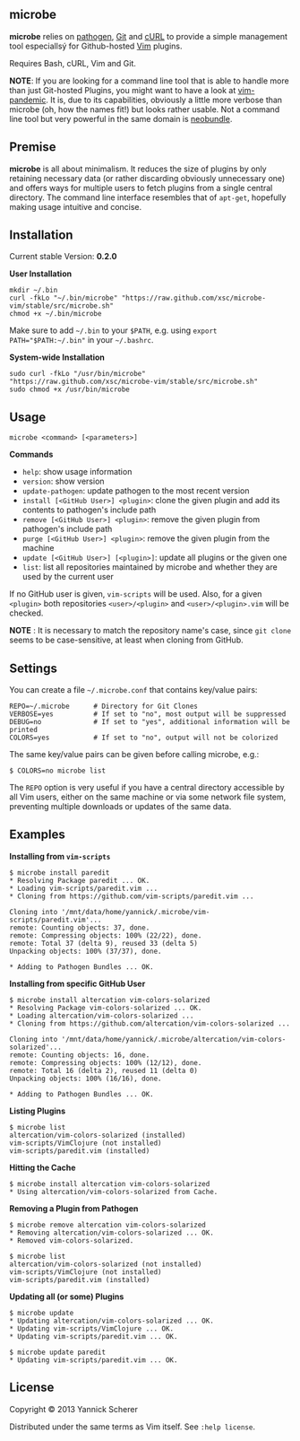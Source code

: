## microbe

__microbe__ relies on [pathogen](https://github.com/tpope/vim-pathogen), [Git](http://git-scm.com) 
and [cURL](http://curl.haxx.se/) to provide a simple management tool especiallsý for Github-hosted 
[Vim](http://www.vim.org) plugins.

Requires Bash, cURL, Vim and Git.

__NOTE__: If you are looking for a command line tool that is able to handle more than just Git-hosted
Plugins, you might want to have a look at [vim-pandemic](https://github.com/jwcxz/vim-pandemic). It is,
due to its capabilities, obviously a little more verbose than microbe (oh, how the names fit!) but looks 
rather usable. Not a command line tool but very powerful in the same domain is 
[neobundle](https://github.com/Shougo/neobundle.vim).

## Premise

__microbe__  is all about minimalism. It reduces the size of plugins by only retaining necessary 
data (or rather discarding obviously unnecessary one) and offers ways for multiple users to
fetch plugins from a single central directory. The command line interface resembles that of `apt-get`,
hopefully making usage intuitive and concise.

## Installation

Current stable Version: __0.2.0__

__User Installation__

```
mkdir ~/.bin
curl -fkLo "~/.bin/microbe" "https://raw.github.com/xsc/microbe-vim/stable/src/microbe.sh" 
chmod +x ~/.bin/microbe
```

Make sure to add `~/.bin` to your `$PATH`, e.g. using `export PATH="$PATH:~/.bin"` in your
`~/.bashrc`.

__System-wide Installation__

```
sudo curl -fkLo "/usr/bin/microbe" "https://raw.github.com/xsc/microbe-vim/stable/src/microbe.sh" 
sudo chmod +x /usr/bin/microbe
```

## Usage

```
microbe <command> [<parameters>]
```

__Commands__

- `help`: show usage information
- `version`: show version
- `update-pathogen`: update pathogen to the most recent version
- `install [<GitHub User>] <plugin>`: clone the given plugin and add its contents to pathogen's include path
- `remove [<GitHub User>] <plugin>`: remove the given plugin from pathogen's include path
- `purge [<GitHub User>] <plugin>`: remove the given plugin from the machine
- `update [<GitHub User>] [<plugin>]`: update all plugins or the given one
- `list`: list all repositories maintained by microbe and whether they are used by the current user

If no GitHub user is given, `vim-scripts` will be used. Also, for a given `<plugin>` both repositories 
`<user>/<plugin>` and `<user>/<plugin>.vim` will be checked. 

__NOTE__ : It is necessary to match the repository name's case, since `git clone` seems to be case-sensitive, at
least when cloning from GitHub.

## Settings

You can create a file `~/.microbe.conf` that contains key/value pairs:

```
REPO=~/.microbe      # Directory for Git Clones
VERBOSE=yes          # If set to "no", most output will be suppressed
DEBUG=no             # If set to "yes", additional information will be printed
COLORS=yes           # If set to "no", output will not be colorized
```

The same key/value pairs can be given before calling microbe, e.g.:

```
$ COLORS=no microbe list
```

The `REPO` option is very useful if you have a central directory accessible by all
Vim users, either on the same machine or via some network file system, preventing
multiple downloads or updates of the same data. 

## Examples

__Installing from `vim-scripts`__

```
$ microbe install paredit
* Resolving Package paredit ... OK.
* Loading vim-scripts/paredit.vim ...
* Cloning from https://github.com/vim-scripts/paredit.vim ...

Cloning into '/mnt/data/home/yannick/.microbe/vim-scripts/paredit.vim'...
remote: Counting objects: 37, done.
remote: Compressing objects: 100% (22/22), done.
remote: Total 37 (delta 9), reused 33 (delta 5)
Unpacking objects: 100% (37/37), done.

* Adding to Pathogen Bundles ... OK.
```

__Installing from specific GitHub User__

```
$ microbe install altercation vim-colors-solarized
* Resolving Package vim-colors-solarized ... OK.
* Loading altercation/vim-colors-solarized ...
* Cloning from https://github.com/altercation/vim-colors-solarized ...

Cloning into '/mnt/data/home/yannick/.microbe/altercation/vim-colors-solarized'...
remote: Counting objects: 16, done.
remote: Compressing objects: 100% (12/12), done.
remote: Total 16 (delta 2), reused 11 (delta 0)
Unpacking objects: 100% (16/16), done.

* Adding to Pathogen Bundles ... OK.
```

__Listing Plugins__

```
$ microbe list
altercation/vim-colors-solarized (installed)
vim-scripts/VimClojure (not installed)
vim-scripts/paredit.vim (installed)
```

__Hitting the Cache__

```
$ microbe install altercation vim-colors-solarized
* Using altercation/vim-colors-solarized from Cache.
```

__Removing a Plugin from Pathogen__

```
$ microbe remove altercation vim-colors-solarized
* Removing altercation/vim-colors-solarized ... OK.
* Removed vim-colors-solarized.

$ microbe list
altercation/vim-colors-solarized (not installed)
vim-scripts/VimClojure (not installed)
vim-scripts/paredit.vim (installed)
```

__Updating all (or some) Plugins__

```
$ microbe update
* Updating altercation/vim-colors-solarized ... OK.
* Updating vim-scripts/VimClojure ... OK.
* Updating vim-scripts/paredit.vim ... OK.

$ microbe update paredit
* Updating vim-scripts/paredit.vim ... OK.
```

## License

Copyright &copy; 2013 Yannick Scherer

Distributed under the same terms as Vim itself. See `:help license`.
